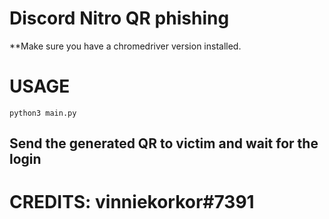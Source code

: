 # Discord Nitro QR phishing

**Make sure you have a chromedriver version installed.

# USAGE

```
python3 main.py
```

## Send the generated QR to victim and wait for the login

# CREDITS: vinniekorkor#7391
